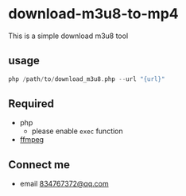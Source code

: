 # download-m3u8-to-mp4
This is a simple download m3u8 tool

## usage 
```php
php /path/to/download_m3u8.php --url "{url}"
```

## Required
- php 
	- please enable `exec` function
- [ffmpeg](http://www.ffmpeg.org/)

## Connect me 
* email 834767372@qq.com